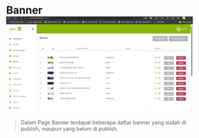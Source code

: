 # Banner ![](banner_cms.png)

> Dalam Page Banner terdapat beberapa daftar banner yang sudah di publish, maupun yang belum di publish.